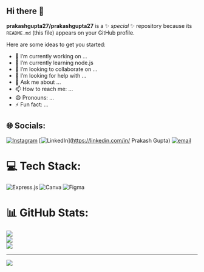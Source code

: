 ## Hi there 👋

**prakashgupta27/prakashgupta27** is a ✨ _special_ ✨ repository because its `README.md` (this file) appears on your GitHub profile.

Here are some ideas to get you started:

- 🔭 I’m currently working on ...
- 🌱 I’m currently learning node.js
- 👯 I’m looking to collaborate on ...
- 🤔 I’m looking for help with ...
- 💬 Ask me about ...
- 📫 How to reach me: ...
- 😄 Pronouns: ...
- ⚡ Fun fact: ...


## 🌐 Socials:
[![Instagram](https://img.shields.io/badge/Instagram-%23E4405F.svg?logo=Instagram&logoColor=white)](https://instagram.com/prrakaas_) [![LinkedIn](https://img.shields.io/badge/LinkedIn-%230077B5.svg?logo=linkedin&logoColor=white)](https://linkedin.com/in/ Prakash Gupta) [![email](https://img.shields.io/badge/Email-D14836?logo=gmail&logoColor=white)](mailto:prakashgupta272001@gmail.com) 

# 💻 Tech Stack:
![Express.js](https://img.shields.io/badge/express.js-%23404d59.svg?style=for-the-badge&logo=express&logoColor=%2361DAFB) ![Canva](https://img.shields.io/badge/Canva-%2300C4CC.svg?style=for-the-badge&logo=Canva&logoColor=white) ![Figma](https://img.shields.io/badge/figma-%23F24E1E.svg?style=for-the-badge&logo=figma&logoColor=white)
# 📊 GitHub Stats:
![](https://github-readme-stats.vercel.app/api?username=prakasupta27&theme=dark&hide_border=false&include_all_commits=true&count_private=true)<br/>
![](https://github-readme-streak-stats.herokuapp.com/?user=prakasupta27&theme=dark&hide_border=false)<br/>
![](https://github-readme-stats.vercel.app/api/top-langs/?username=prakasupta27&theme=dark&hide_border=false&include_all_commits=true&count_private=true&layout=compact)

---
[![](https://visitcount.itsvg.in/api?id=prakasupta27&icon=0&color=0)](https://visitcount.itsvg.in)

<!-- Proudly created with GPRM ( https://gprm.itsvg.in ) -->